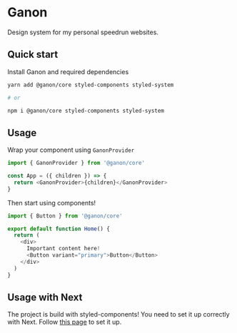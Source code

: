 # Ganon

Design system for my personal speedrun websites.

## Quick start

Install Ganon and required dependencies
```sh
yarn add @ganon/core styled-components styled-system

# or

npm i @ganon/core styled-components styled-system
```

## Usage

Wrap your component using `GanonProvider`

```js
import { GanonProvider } from '@ganon/core'

const App = ({ children }) => {
  return <GanonProvider>{children}</GanonProvider>
}
```

Then start using components!

```js
import { Button } from '@ganon/core'

export default function Home() {
  return (
    <div>
      Important content here!
      <Button variant="primary">Button</Button>
    </div>
  )
}
```

## Usage with Next

The project is build with styled-components! You need to set it up correctly with Next. Follow [this page](https://styled-components.com/docs/advanced#nextjs) to set it up.

